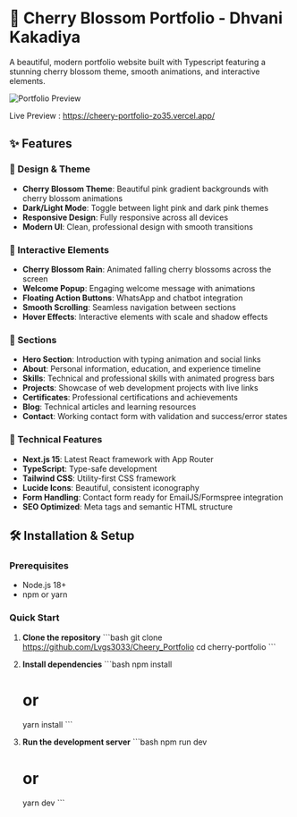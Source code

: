 # 🌸 Cherry Blossom Portfolio - Dhvani Kakadiya

A beautiful, modern portfolio website built with Typescript featuring a stunning cherry blossom theme, smooth animations, and interactive elements.

![Portfolio Preview](https://images.unsplash.com/photo-1522383225653-ed111181a951?w=800&h=400&fit=crop)

Live Preview : https://cheery-portfolio-zo35.vercel.app/

## ✨ Features

### 🎨 Design & Theme
- **Cherry Blossom Theme**: Beautiful pink gradient backgrounds with cherry blossom animations
- **Dark/Light Mode**: Toggle between light pink and dark pink themes
- **Responsive Design**: Fully responsive across all devices
- **Modern UI**: Clean, professional design with smooth transitions

### 🌸 Interactive Elements
- **Cherry Blossom Rain**: Animated falling cherry blossoms across the screen
- **Welcome Popup**: Engaging welcome message with animations
- **Floating Action Buttons**: WhatsApp and chatbot integration
- **Smooth Scrolling**: Seamless navigation between sections
- **Hover Effects**: Interactive elements with scale and shadow effects

### 📱 Sections
- **Hero Section**: Introduction with typing animation and social links
- **About**: Personal information, education, and experience timeline
- **Skills**: Technical and professional skills with animated progress bars
- **Projects**: Showcase of web development projects with live links
- **Certificates**: Professional certifications and achievements
- **Blog**: Technical articles and learning resources
- **Contact**: Working contact form with validation and success/error states

### 🚀 Technical Features
- **Next.js 15**: Latest React framework with App Router
- **TypeScript**: Type-safe development
- **Tailwind CSS**: Utility-first CSS framework
- **Lucide Icons**: Beautiful, consistent iconography
- **Form Handling**: Contact form ready for EmailJS/Formspree integration
- **SEO Optimized**: Meta tags and semantic HTML structure

## 🛠️ Installation & Setup

### Prerequisites
- Node.js 18+ 
- npm or yarn

### Quick Start

1. **Clone the repository**
   \`\`\`bash
   git clone https://github.com/Lvgs3033/Cheery_Portfolio
   cd cherry-portfolio
   \`\`\`

2. **Install dependencies**
   \`\`\`bash
   npm install
   # or
   yarn install
   \`\`\`

3. **Run the development server**
   \`\`\`bash
   npm run dev
   # or
   yarn dev
   \`\`\`
